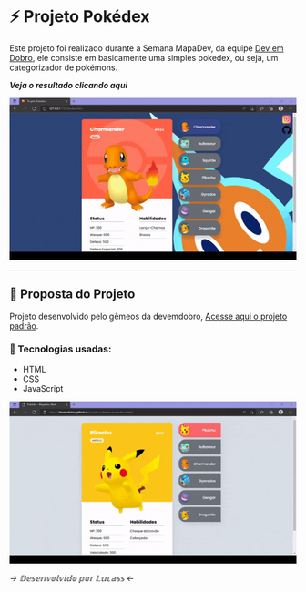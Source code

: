 # ⚡ Projeto Pokédex 
 Este projeto foi realizado durante a Semana MapaDev, da equipe [Dev em Dobro](https://github.com/devemdobro), ele consiste em basicamente uma simples pokedex, ou seja, um categorizador de pokémons.
 
 _**Veja o resultado clicando aqui**_

![Gif Projeto Pokedex](src/imagens/projeto-pokedex.gif)

---

## 📜 Proposta do Projeto 
Projeto desenvolvido pelo gêmeos da devemdobro, [Acesse aqui o projeto padrão](https://github.com/devemdobro/projeto-pokedex-mapadev-week).

### 🚀 Tecnologias usadas:
* HTML
* CSS
* JavaScript

![Gif da proposta](src/imagens/proposta-pokedex.gif)


_→ 𝔻𝕖𝕤𝕖𝕟𝕧𝕠𝕝𝕧𝕚𝕕𝕠 𝕡𝕠𝕣 𝕃𝕦𝕔𝕒𝕤𝕤 ←_

